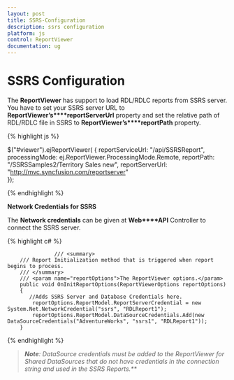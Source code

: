 ```yaml
---
layout: post
title: SSRS-Configuration
description: ssrs configuration
platform: js
control: ReportViewer
documentation: ug
---
```


# SSRS Configuration

The **ReportViewer** has support to load RDL/RDLC reports from SSRS server. You have to set your SSRS server URL to **ReportViewer’s****reportServerUrl** property and set the relative path of RDL/RDLC file in SSRS to **ReportViewer’s****reportPath** property. 

{% highlight js %}



$("#viewer").ejReportViewer(
                {
                    reportServiceUrl: "/api/SSRSReport",
                    processingMode: ej.ReportViewer.ProcessingMode.Remote,
                    reportPath: "/SSRSSamples2/Territory Sales new",
                    reportServerUrl: "http://mvc.syncfusion.com/reportserver"                    
                });


{% endhighlight %}



**Network Credentials for SSRS**

The **Network credentials** can be given at **Web****API** Controller to connect the SSRS server.

{% highlight c# %}



                   /// <summary>
        /// Report Initialization method that is triggered when report begins to process.
        /// </summary>
        /// <param name="reportOptions">The ReportViewer options.</param>
        public void OnInitReportOptions(ReportViewerOptions reportOptions)
        {
           //Adds SSRS Server and Database Credentials here.
            reportOptions.ReportModel.ReportServerCredential = new System.Net.NetworkCredential("ssrs", "RDLReport1");
            reportOptions.ReportModel.DataSourceCredentials.Add(new DataSourceCredentials("AdventureWorks", "ssrs1", "RDLReport1"));
        }


{% endhighlight %}



>_**Note**: DataSource credentials must be added to the ReportViewer for Shared DataSources that do not have credentials in the connection string and used in the SSRS Reports.**_



